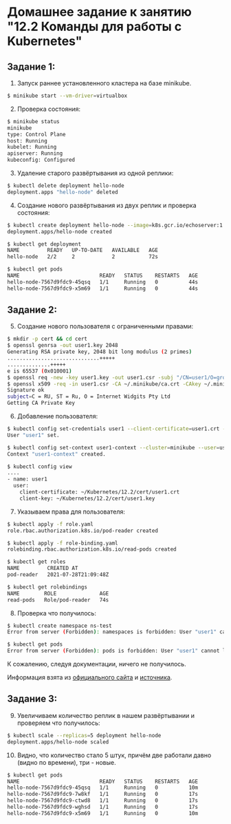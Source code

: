 # Домашнее задание к занятию "12.2 Команды для работы с Kubernetes"

## Задание 1:
1. Запуск раннее установленного кластера на базе minikube.
```bash
$ minikube start --vm-driver=virtualbox
```
2. Проверка состояния:
```bash
$ minikube status
minikube
type: Control Plane
host: Running
kubelet: Running
apiserver: Running
kubeconfig: Configured
```
3. Удаление старого развёртывания из одной реплики:
```bash
$ kubectl delete deployment hello-node
deployment.apps "hello-node" deleted
```
4. Создание нового развёртывания из двух реплик и проверка состояния:
```bash
$ kubectl create deployment hello-node --image=k8s.gcr.io/echoserver:1.4 --replicas=2
deployment.apps/hello-node created

$ kubectl get deployment
NAME         READY   UP-TO-DATE   AVAILABLE   AGE
hello-node   2/2     2            2           72s

$ kubectl get pods
NAME                          READY   STATUS    RESTARTS   AGE
hello-node-7567d9fdc9-45qsq   1/1     Running   0          44s
hello-node-7567d9fdc9-x5m69   1/1     Running   0          44s
```
## Задание 2:
5. Создание нового пользователя с ограниченными правами:
```bash
$ mkdir -p cert && cd cert
$ openssl genrsa -out user1.key 2048
Generating RSA private key, 2048 bit long modulus (2 primes)
..............................+++++
..............+++++
e is 65537 (0x010001)
$ openssl req -new -key user1.key -out user1.csr -subj "/CN=user1/O=group1"
$ openssl x509 -req -in user1.csr -CA ~/.minikube/ca.crt -CAkey ~/.minikube/ca.key -CAcreateserial -out user1.crt -days 500
Signature ok
subject=C = RU, ST = Ru, O = Internet Widgits Pty Ltd
Getting CA Private Key
```
6. Добавление пользователя:
```bash
$ kubectl config set-credentials user1 --client-certificate=user1.crt --client-key=user1.key
User "user1" set.

$ kubectl config set-context user1-context --cluster=minikube --user=user1
Context "user1-context" created.

$ kubectl config view
....
- name: user1
  user:
    client-certificate: ~/Kubernetes/12.2/cert/user1.crt
    client-key: ~/Kubernetes/12.2/cert/user1.key

```
7. Указываем права для пользователя:
```bash
$ kubectl apply -f role.yaml
role.rbac.authorization.k8s.io/pod-reader created

$ kubectl apply -f role-binding.yaml
rolebinding.rbac.authorization.k8s.io/read-pods created

$ kubectl get roles
NAME         CREATED AT
pod-reader   2021-07-28T21:09:48Z

$ kubectl get rolebindings
NAME        ROLE              AGE
read-pods   Role/pod-reader   74s
```
8. Проверка что получилось:
```bash
$ kubectl create namespace ns-test
Error from server (Forbidden): namespaces is forbidden: User "user1" cannot create resource "namespaces" in API group "" at the cluster scope

$ kubectl get pods
Error from server (Forbidden): pods is forbidden: User "user1" cannot list resource "pods" in API group "" in the namespace "default"

```
К сожалению, следуя документации, ничего не получилось.

Информация взята из [официального сайта](https://kubernetes.io/docs/reference/access-authn-authz/rbac/) и [источника](https://medium.com/@HoussemDellai/rbac-with-kubernetes-in-minikube-4deed658ea7b).
## Задание 3:
9. Увеличиваем количество реплик в нашем развёртывании и проверяем что получилось:
```bash
$ kubectl scale --replicas=5 deployment hello-node
deployment.apps/hello-node scaled
```
10. Видно, что количество стало 5 штук, причём две работали давно (видно по времени), три - новые.
```bash
$ kubectl get pods
NAME                          READY   STATUS    RESTARTS   AGE
hello-node-7567d9fdc9-45qsq   1/1     Running   0          10m
hello-node-7567d9fdc9-7w8kf   1/1     Running   0          17s
hello-node-7567d9fdc9-ctwd8   1/1     Running   0          17s
hello-node-7567d9fdc9-wghsd   1/1     Running   0          17s
hello-node-7567d9fdc9-x5m69   1/1     Running   0          10m
```
